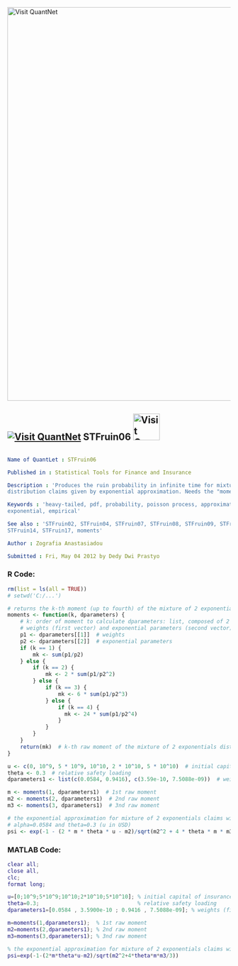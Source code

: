
[<img src="https://github.com/QuantLet/Styleguide-and-FAQ/blob/master/pictures/banner.png" width="888" alt="Visit QuantNet">](http://quantlet.de/)

## [<img src="https://github.com/QuantLet/Styleguide-and-FAQ/blob/master/pictures/qloqo.png" alt="Visit QuantNet">](http://quantlet.de/) **STFruin06** [<img src="https://github.com/QuantLet/Styleguide-and-FAQ/blob/master/pictures/QN2.png" width="60" alt="Visit QuantNet 2.0">](http://quantlet.de/)

```yaml

Name of QuantLet : STFruin06

Published in : Statistical Tools for Finance and Insurance

Description : 'Produces the ruin probability in infinite time for mixture of 2 exponentials
distribution claims given by exponential approximation. Needs the "moments.m" function.'

Keywords : 'heavy-tailed, pdf, probability, poisson process, approximation, simulation,
exponential, empirical'

See also : 'STFruin02, STFruin04, STFruin07, STFruin08, STFruin09, STFruin10, STFruin12, STFruin13,
STFruin14, STFruin17, moments'

Author : Zografia Anastasiadou

Submitted : Fri, May 04 2012 by Dedy Dwi Prastyo

```


### R Code:
```r
rm(list = ls(all = TRUE))
# setwd('C:/...')

# returns the k-th moment (up to fourth) of the mixture of 2 exponentials distribution claims
moments <- function(k, dparameters) {
    # k: order of moment to calculate dparameters: list, composed of 2 vectors containing the parameters of loss distribution,
    # weights (first vector) and exponential parameters (second vector)
    p1 <- dparameters[[1]]  # weights
    p2 <- dparameters[[2]]  # exponential parameters
    if (k == 1) {
        mk <- sum(p1/p2)
    } else {
        if (k == 2) {
            mk <- 2 * sum(p1/p2^2)
        } else {
            if (k == 3) {
                mk <- 6 * sum(p1/p2^3)
            } else {
                if (k == 4) {
                  mk <- 24 * sum(p1/p2^4)
                }
            }
        }
    }
    return(mk)  # k-th raw moment of the mixture of 2 exponentials distribution claims 
}

u <- c(0, 10^9, 5 * 10^9, 10^10, 2 * 10^10, 5 * 10^10)  # initial capital of insurance company (in USD)
theta <- 0.3  # relative safety loading
dparameters1 <- list(c(0.0584, 0.9416), c(3.59e-10, 7.5088e-09))  # weights (first vector) and exponential parameters (second vector)

m <- moments(1, dparameters1)  # 1st raw moment
m2 <- moments(2, dparameters1)  # 2nd raw moment
m3 <- moments(3, dparameters1)  # 3nd raw moment

# the exponential approximation for mixture of 2 exponentials claims with \fbeta1=3.5900e-10, beta2=7.5088e-09,
# alpha=0.0584 and theta=0.3 (u in USD)
psi <- exp(-1 - (2 * m * theta * u - m2)/sqrt(m2^2 + 4 * theta * m * m3/3)) 

```

### MATLAB Code:
```matlab
clear all;
close all,
clc;
format long;

u=[0;10^9;5*10^9;10^10;2*10^10;5*10^10]; % initial capital of insurance company (in USD)
theta=0.3;                               % relative safety loading
dparameters1=[0.0584 , 3.5900e-10 ; 0.9416 , 7.5088e-09]; % weights (first column) and exponential parameters (second column)

m=moments(1,dparameters1);  % 1st raw moment
m2=moments(2,dparameters1); % 2nd raw moment
m3=moments(3,dparameters1); % 3nd raw moment

% the exponential approximation for mixture of 2 exponentials claims with beta1=3.5900e-10, beta2=7.5088e-09, alpha=0.0584 and theta=0.3 (u in USD)
psi=exp(-1-(2*m*theta*u-m2)/sqrt(m2^2+4*theta*m*m3/3))
```
